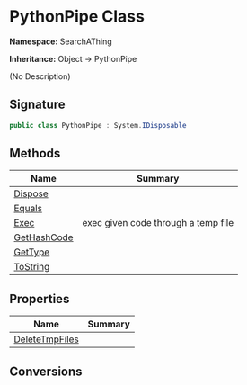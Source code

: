 # PythonPipe Class
**Namespace:** SearchAThing

**Inheritance:** Object → PythonPipe

(No Description)

## Signature
```csharp
public class PythonPipe : System.IDisposable
```
## Methods
|**Name**|**Summary**|
|---|---|
|[Dispose](PythonPipe/Dispose.md)||
|[Equals](PythonPipe/Equals.md)||
|[Exec](PythonPipe/Exec.md)|exec given code through a temp file|
|[GetHashCode](PythonPipe/GetHashCode.md)||
|[GetType](PythonPipe/GetType.md)||
|[ToString](PythonPipe/ToString.md)||
## Properties
|**Name**|**Summary**|
|---|---|
|[DeleteTmpFiles](PythonPipe/DeleteTmpFiles.md)|
## Conversions
